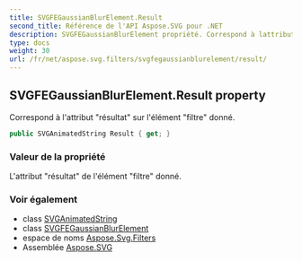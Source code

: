```yaml
---
title: SVGFEGaussianBlurElement.Result
second_title: Référence de l'API Aspose.SVG pour .NET
description: SVGFEGaussianBlurElement propriété. Correspond à lattribut résultat sur lélément filtre donné.
type: docs
weight: 30
url: /fr/net/aspose.svg.filters/svgfegaussianblurelement/result/
---
```

## SVGFEGaussianBlurElement.Result property

Correspond à l'attribut "résultat" sur l'élément "filtre" donné.

```csharp
public SVGAnimatedString Result { get; }
```

### Valeur de la propriété

L'attribut "résultat" de l'élément "filtre" donné.

### Voir également

* class [SVGAnimatedString](../../../aspose.svg.datatypes/svganimatedstring/)
* class [SVGFEGaussianBlurElement](../)
* espace de noms [Aspose.Svg.Filters](../../svgfegaussianblurelement/)
* Assemblée [Aspose.SVG](../../../)


